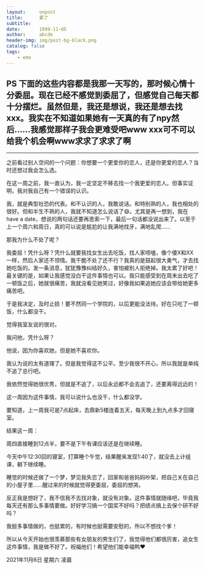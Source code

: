 ```yaml
---
layout:     unpost
title:      累了
subtitle:   
date:       1999-11-05
author:     abcde
header-img: img/post-bg-black.png
catalog: false
tags:
    - emo
---
```




## PS 下面的这些内容都是我那一天写的，那时候心情十分委屈。现在已经不感觉到委屈了，但感觉自己每天都十分摆烂。虽然但是，我还是想说，我还是想去找xxx。我实在不知道如果她有一天真的有了npy然后......我感觉那样子我会更难受吧www xxx可不可以给我个机会啊www求求了求求了啊

---

之前看过别人空间的一个问题：你想要一个更爱你的恋人，还是你更爱的恋人？当时还想过我会怎么选。

在这一周之前，我一直认为，我一定坚定不移去找一个我更爱的恋人。但事实证明，我对我自己有一个错误的认识。

我，就是典型社恐的代表。和不认识的人，我敢说话。和特别熟的人，我也相处的很好。但和半生不熟的人，我就不知道怎么说话了😅。尤其是再一想到，我在have a date，想说的两句话还要再思索一下，最后一句话都没说出来了。以至于上一个周六和周日，真的可以说是尴尬的让我满地找牙，满地乱爬......

那我为什么不处了呢？

我委屈！凭什么呀？凭什么就要我找女生出去吃饭，找人家唠嗑，像个傻X和XX一样，然后人家还不领情。我干脆不处了还不行？我真的是鼓起很大勇气，才去找她吃饭的。发一条消息，犹犹豫豫纠结好久，害怕被别人拒绝掉。我太累了好吧！最关键的是，如果让我感觉没白干这件事情也可以。我只能感受到在周末出去吃了一顿饭之后，她就很痛苦，我就没看见她笑过，好像我如果追她应该会带给她更多痛苦吧。

于是我决定，及时止损！要不然同一个学院的，以后更能没法待。好在只吃了一顿饭，什么都没干。





觉得我室友说的很对。

我问他，凭什么呀？

他说，因为你喜欢她，但是她不喜欢你。

我认为说的太有道理了。但是我觉得这不公平。至少我很不开心，所以我就是单纯不追了总行吧。

我依然觉得她很优秀，但就是不追了，以后永远都不会去追了，还要离得远远的！





这一周因为这件事情，我可以说什么也没干，什么都没学。

要知道，上一周我可是7点起床，去鼎新5楼连着五天，每天晚上到九点多才回寝室。

结果这一周：

周四直接睡到12点半，要不是下午有课应该还是在继续睡。

今天中午12:30回的寝室，打算睡个午觉，结果醒来发现1:40了，就没去上计组课，躺下继续睡。

睡觉的时候还做了一个梦，梦见我失恋了，回家和爸爸妈妈吵架，把自己关在自己的小屋子里......醒过来的时候就觉得更委屈，委屈的想哭。





反正我是想好了，我不信我不去找对象，就没有对象。这件事情就随缘吧，毕竟我每天还有那么多事情要做。好好学习搞一个国奖不好吗？把绩点搞上去保个研不好吗？

我挺多事情做的，也挺累的，有时候也挺需要安慰的，所以不想找个爹！



所以从今天开始也很羡慕那些有女朋友的男生们了，我觉得他们都很厉害，追女生这件事情，我是做不好了。祝福他们！希望他们能幸福鸭❤

2021年11月6日 星期六 凌晨 
